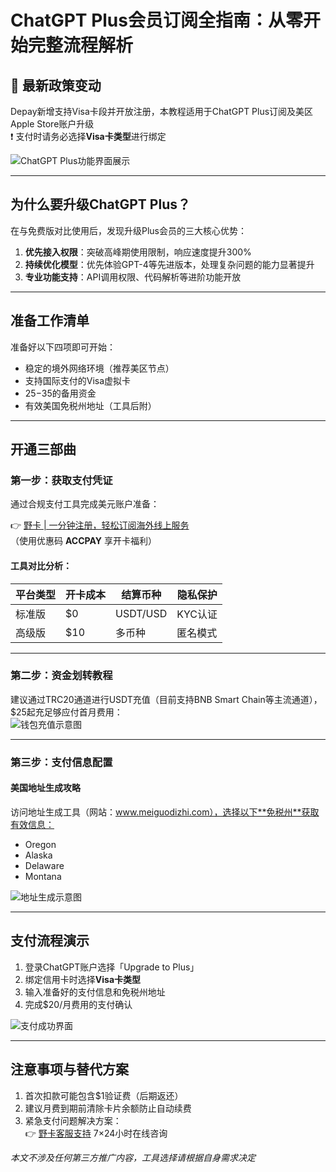 # ChatGPT Plus会员订阅全指南：从零开始完整流程解析

## 📢 最新政策变动
Depay新增支持Visa卡段并开放注册，本教程适用于ChatGPT Plus订阅及美区Apple Store账户升级  
❗ 支付时请务必选择**Visa卡类型**进行绑定

![ChatGPT Plus功能界面展示](https://bbtdd.com/wp-content/uploads/img/5566177353655.webp)

---

## 为什么要升级ChatGPT Plus？
在与免费版对比使用后，发现升级Plus会员的三大核心优势：
1. **优先接入权限**：突破高峰期使用限制，响应速度提升300%
2. **持续优化模型**：优先体验GPT-4等先进版本，处理复杂问题的能力显著提升
3. **专业功能支持**：API调用权限、代码解析等进阶功能开放

---

## 准备工作清单
准备好以下四项即可开始：
- 稳定的境外网络环境（推荐美区节点）
- 支持国际支付的Visa虚拟卡
- $25-$35的备用资金
- 有效美国免税州地址（工具后附）

---

## 开通三部曲

### 第一步：获取支付凭证
通过合规支付工具完成美元账户准备：

👉 [野卡 | 一分钟注册，轻松订阅海外线上服务](https://bbtdd.com/yeka)  
（使用优惠码 **ACCPAY** 享开卡福利）

#### 工具对比分析：
| 平台类型   | 开卡成本 | 结算币种 | 隐私保护 |
|------------|----------|----------|----------|
| 标准版     | $0       | USDT/USD | KYC认证  |
| 高级版     | $10      | 多币种   | 匿名模式 |

---

### 第二步：资金划转教程
建议通过TRC20通道进行USDT充值（目前支持BNB Smart Chain等主流通道），$25起充足够应付首月费用：  
![钱包充值示意图](https://bbtdd.com/wp-content/uploads/img/4663440570.webp)

---

### 第三步：支付信息配置
#### 美国地址生成攻略
访问地址生成工具（网站：www.meiguodizhi.com），选择以下**免税州**获取有效信息：
- Oregon
- Alaska  
- Delaware  
- Montana  

![地址生成示意图](https://bbtdd.com/wp-content/uploads/img/29182952.webp)

---

## 支付流程演示
1. 登录ChatGPT账户选择「Upgrade to Plus」
2. 绑定信用卡时选择**Visa卡类型**
3. 输入准备好的支付信息和免税州地址
4. 完成$20/月费用的支付确认  

![支付成功界面](https://bbtdd.com/wp-content/uploads/img/9301605960877.webp)

---

## 注意事项与替代方案
1. 首次扣款可能包含$1验证费（后期返还）
2. 建议月费到期前清除卡片余额防止自动续费
3. 紧急支付问题解决方案：  
👉 [野卡客服支持](https://bbtdd.com/yeka) 7×24小时在线咨询

*本文不涉及任何第三方推广内容，工具选择请根据自身需求决定*